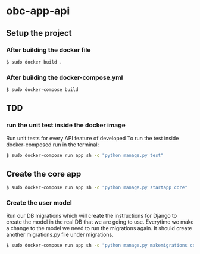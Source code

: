 # obc-app-api

## Setup the project

### After building the docker file
```bash
$ sudo docker build .
```

### After building the docker-compose.yml
```bash
$ sudo docker-compose build
```

## TDD 
### run the unit test inside the docker image
Run unit tests for every API feature of developed
To run the test inside docker-composed run in the terminal: 

```bash
$ sudo docker-compose run app sh -c "python manage.py test"
``` 

## Create the core app
```bash
$ sudo docker-compose run app sh -c "python manage.py startapp core"
```

### Create the user model
Run our DB migrations which will create the instructions for Django to create the model in the real DB that we are going to use.
Everytime we make a change to the model we need to run the migrations again. It should create another migrations.py file under migrations. 

```bash
$ sudo docker-compose run app sh -c "python manage.py makemigrations core"
```
